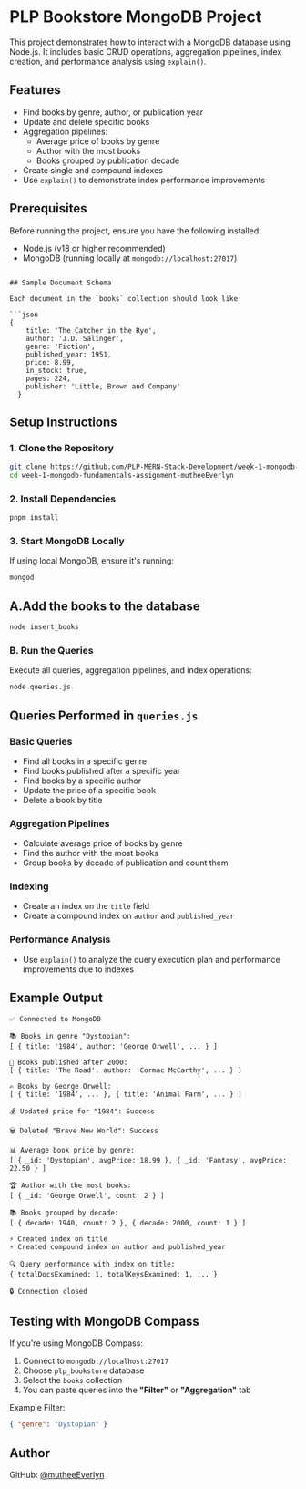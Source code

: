# PLP Bookstore MongoDB Project

This project demonstrates how to interact with a MongoDB database using Node.js. It includes basic CRUD operations, aggregation pipelines, index creation, and performance analysis using `explain()`.

## Features

- Find books by genre, author, or publication year
- Update and delete specific books
- Aggregation pipelines:
  - Average price of books by genre
  - Author with the most books
  - Books grouped by publication decade
- Create single and compound indexes
- Use `explain()` to demonstrate index performance improvements

## Prerequisites

Before running the project, ensure you have the following installed:

- Node.js (v18 or higher recommended)
- MongoDB (running locally at `mongodb://localhost:27017`)

```

## Sample Document Schema

Each document in the `books` collection should look like:

```json
{
    title: 'The Catcher in the Rye',
    author: 'J.D. Salinger',
    genre: 'Fiction',
    published_year: 1951,
    price: 8.99,
    in_stock: true,
    pages: 224,
    publisher: 'Little, Brown and Company'
  }
```

## Setup Instructions

### 1. Clone the Repository

```bash
git clone https://github.com/PLP-MERN-Stack-Development/week-1-mongodb-fundamentals-assignment-mutheeEverlyn.git
cd week-1-mongodb-fundamentals-assignment-mutheeEverlyn
```

### 2. Install Dependencies

```bash
pnpm install
```

### 3. Start MongoDB Locally

If using local MongoDB, ensure it's running:

```bash
mongod
```

## A.Add the books to the database

```bash
node insert_books
```

### B. Run the Queries

Execute all queries, aggregation pipelines, and index operations:

```bash
node queries.js
```

## Queries Performed in `queries.js`

### Basic Queries

- Find all books in a specific genre
- Find books published after a specific year
- Find books by a specific author
- Update the price of a specific book
- Delete a book by title

### Aggregation Pipelines

- Calculate average price of books by genre
- Find the author with the most books
- Group books by decade of publication and count them

### Indexing

- Create an index on the `title` field
- Create a compound index on `author` and `published_year`

### Performance Analysis

- Use `explain()` to analyze the query execution plan and performance improvements due to indexes

## Example Output

```
✅ Connected to MongoDB

📚 Books in genre "Dystopian":
[ { title: '1984', author: 'George Orwell', ... } ]

📘 Books published after 2000:
[ { title: 'The Road', author: 'Cormac McCarthy', ... } ]

✍️ Books by George Orwell:
[ { title: '1984', ... }, { title: 'Animal Farm', ... } ]

💰 Updated price for "1984": Success

🗑️ Deleted "Brave New World": Success

📊 Average book price by genre:
[ { _id: 'Dystopian', avgPrice: 18.99 }, { _id: 'Fantasy', avgPrice: 22.50 } ]

🏆 Author with the most books:
[ { _id: 'George Orwell', count: 2 } ]

📚 Books grouped by decade:
[ { decade: 1940, count: 2 }, { decade: 2000, count: 1 } ]

⚡ Created index on title
⚡ Created compound index on author and published_year

🔍 Query performance with index on title:
{ totalDocsExamined: 1, totalKeysExamined: 1, ... }

🔒 Connection closed
```

## Testing with MongoDB Compass

If you're using MongoDB Compass:

1. Connect to `mongodb://localhost:27017`
2. Choose `plp_bookstore` database
3. Select the `books` collection
4. You can paste queries into the **"Filter"** or **"Aggregation"** tab

Example Filter:

```json
{ "genre": "Dystopian" }
```

## Author

GitHub: [@mutheeEverlyn](https://github.com/mutheeEverlyn)


